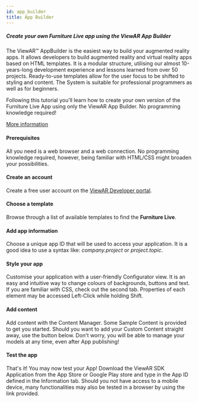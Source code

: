 ```yaml
---
id: app_builder
title: App Builder
---
```


##### Create your own Furniture Live app using the ViewAR App Builder

The ViewAR™ AppBuilder is the easiest way to build your augmented reality apps. It allows developers to build augmented reality and virtual reality apps based on HTML templates. It is a modular structure, utilising our almost 10-years-long development experience and lessons learned from over 50 projects. Ready-to-use templates allow for the user focus to be shifted to styling and content. The System is suitable for professional programmers as well as for beginners.

Following this tutorial you'll learn how to create your own version of the Furniture Live App using only the ViewAR App Builder. No programming knowledge required!

[More information](https://www.viewar.com/app-builder/)

#### Prerequisites

All you need is a web browser and a web connection. No programming knowledge required, however, being familiar with HTML/CSS might broaden your possibilities.

#### Create an account

Create a free user account on the [ViewAR Developer portal](https://developer.viewar.com).

#### Choose a template

Browse through a list of available templates to find the **Furniture Live**.

#### Add app information

Choose a unique app ID that will be used to access your application. It is a good idea to use a syntax like: _company.project_ or _project.topic_.

#### Style your app

Customise your application with a user-friendly Configurator view. It is an easy and intuitive way to change colours of backgrounds, buttons and text. If you are familiar with CSS, check out the second tab. Properties of each element may be accessed Left-Click while holding Shift.

#### Add content

Add content with the Content Manager. Some Sample Content is provided to get you started. Should you want to add your Custom Content straight away, use the button below. Don't worry, you will be able to manage your models at any time, even after App publishing!

#### Test the app

That's it! You may now test your App! Download the ViewAR SDK Application from the App Store or Google Play store and type in the App ID defined in the Information tab. Should you not have access to a mobile device, many functionalities may also be tested in a browser by using the link provided.
